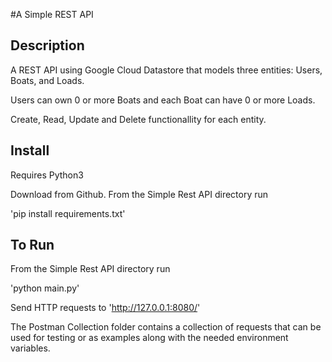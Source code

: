 #A Simple REST API

## Description

A REST API using Google Cloud Datastore that models three entities: Users, Boats, and Loads. 

Users can own 0 or more Boats and each Boat can have 0 or more Loads.

Create, Read, Update and Delete functionallity for each entity.

## Install

Requires Python3

Download from Github. From the Simple Rest API directory run

'pip install requirements.txt'

## To Run

From the Simple Rest API directory run

'python main.py'

Send HTTP requests to 'http://127.0.0.1:8080/'

The Postman Collection folder contains a collection of requests that can be used for testing or as examples along with the needed environment variables.
